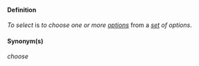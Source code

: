 #### Definition

*To select* is *to choose one or more [options](https://github.com/gcassel/Modular-Organization-Terminology/blob/master/terms/option.md)* from a *[set](https://github.com/gcassel/Modular-Organization-Terminology/blob/master/terms/set.md) of options*.

#### Synonym(s)

*choose*
